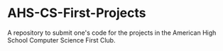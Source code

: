 # AHS-CS-First-Projects
A repository to submit one's code for the projects in the American High School Computer Science First Club.
